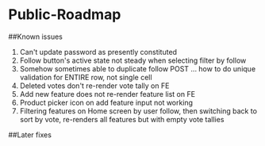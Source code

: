 # Public-Roadmap

##Known issues

1. Can't update password as presently constituted
2. Follow button's active state not steady when selecting filter by follow
3. Somehow sometimes able to duplicate follow POST ... how to do unique validation for ENTIRE row, not single cell
4. Deleted votes don't re-render vote tally on FE
5. Add new feature does not re-render feature list on FE
6. Product picker icon on add feature input not working
7. Filtering features on Home screen by user follow, then switching back to sort by vote, re-renders all features but with empty vote tallies


##Later fixes

<!-- 1. Change specific "add vote" function on backend to only update votes (UPDATE: no longer relevant)-->